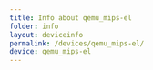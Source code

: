```yaml
---
title: Info about qemu_mips-el
folder: info
layout: deviceinfo
permalink: /devices/qemu_mips-el/
device: qemu_mips-el
---
```

